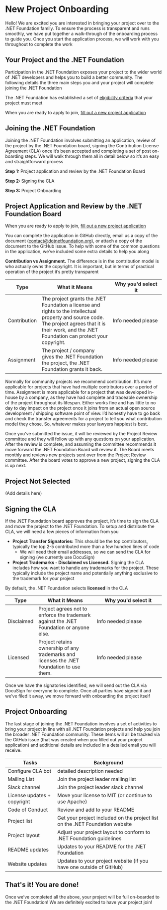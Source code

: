 # New Project Onboarding
Hello!  We are excited you are interested in bringing your project over to the .NET Foundation family.  To ensure the process is transparent and runs smoothly, we have put together a walk-through of the onboarding process to guide you.  Once you start the application process, we will work with you throughout to complete the work
## Your Project and the .NET Foundation
Participation in the .NET Foundation exposes your project to the wider world of .NET developers and helps you to build a better community.  The following details the three main steps you and your project will complete joining the .NET Foundation

The .NET Foundation has established a set of [eligibility criteria](https://github.com/dotnet-foundation/projects#eligibility-criteria) that your project must meet

When you are ready to apply to join, [fill out a new project application](https://github.com/dotnet-foundation/projects/issues/new?assignees=&labels=project+application&template=application.md&title=)

## Joining the .NET Foundation
Joining the .NET Foundation involves submitting an application, review of the project by the .NET Foundation board, signing the Contribution License Agreement (CLA) once it’s been accepted and completing a set of post on-boarding steps.  We will walk through them all in detail below so it’s an easy and straightforward process

**Step 1:** Project application and review by the .NET Foundation Board

**Step 2:** Signing the CLA

**Step 3:** Project Onboarding

## Project Application and Review by the .NET Foundation Board

When you are ready to apply to join, [fill out a new project application](https://github.com/dotnet-foundation/projects/issues/new?assignees=&labels=project+application&template=application.md&title=)

You can complete the application in GitHub directly, email us a copy of the document (contact@dotnetfoundation.org), or attach a copy of the document to the GitHub issue.  To help with some of the common questions in the application, we’ve included some extra details to help you along

**Contribution vs Assignment.**  The difference is in the contribution model is who actually owns the copyright. It is important, but in terms of practical operation of the project it’s pretty transparent

|Type|What it Means|Why you'd select it <img width=900/>|
-----|-------------|-------------------
|Contribution|The project grants the .NET Foundation a license and rights to the intellectual property and source code. The project agrees that it is their work, and the .NET Foundation can protect your copyright.|Info needed please|
|Assignment|The project / company gives the .NET Foundation the project, the .NET Foundation grants it back.|Info needed please|

Normally for community projects we recommend contribution. It’s more applicable for projects that have had multiple contributors over a period of time. Assignment is more applicable for a project that was developed in-house by a company, as they have had complete and traceable ownership of the project throughout its lifespan. Either works fine and has little to no day to day impact on the project once it joins from an actual open source development / shipping software point of view. I’d honestly have to go back and check the transfer agreements for a project to tell you what contribution model they chose. So, whatever makes your lawyers happiest is best.

Once you’ve submitted the issue, it will be reviewed by the Project Review committee and they will follow up with any questions on your application.  After the review is complete, and assuming the committee recommends it move forward the .NET Foundation Board will review it.  The Board meets monthly and reviews new projects sent over from the Project Review committee.  After the board votes to approve a new project, signing the CLA is up next. 

## Project Not Selected
(Add details here)


## Signing the CLA
If the .NET Foundation board approves the project, it’s time to sign the CLA and move the project to the .NET Foundation.  To setup and distribute the CLA, we will need a few pieces of information from you

* **Project Transfer Signatories:** This should be the top contributors, typically the top 2-5 contributed more than a few hundred lines of code
  * We will need their email addresses, so we can send the CLA for signing (we currently use DocuSign)
* **Project Trademarks - Disclaimed vs Licensed.** Signing the CLA includes how you want to handle any trademarks for the project.  These typically include the project name and potentially anything exclusive to the trademark for your project

By default, the .NET Foundation selects **licensed** in the CLA

|Type|What it Means|Why you'd select it <img width=900/>|
-----|-------------|-------------------
|Disclaimed|Project agrees not to enforce the trademark against the .NET Foundation or anyone else.|Info needed please|
|Licensed|Project retains ownership of any trademarks and licenses the .NET Foundation to use them.|Info needed please|

Once we have the signatories identified, we will send out the CLA via DocuSign for everyone to complete.  Once all parties have signed it and we’ve filed it away, we move forward with onboarding the project itself

## Project Onboarding
The last stage of joining the .NET Foundation involves a set of activities to bring your project in line with all .NET Foundation projects and help you join the broader .NET Foundation community.  These items will all be tracked via the GitHub issue (that was created when you filled out your project application) and additional details are included in a detailed email you will receive.  

|Tasks|Background|
|-----|----------|
|Configure CLA bot| detailed description needed|
|Mailing List|Join the project leader mailing list|
|Slack channel|Join the project leader slack channel|
|License updates + copyright|Move your license to MIT (or continue to use Apache)|
|Code of Conduct|Review and add to your README|
|Project list|Get your project included on the project list on the .NET Foundation website|
|Project layout|Adjust your project layout to conform to .NET Foundation guidelines|
|README updates|Updates to your README for the .NET Foundation|
|Website updates|Updates to your project website (if you have one outside of GitHub)|

## That's it!  You are done!
Once we’ve completed all the above, your project will be full on-boarded to the .NET Foundation!  We are definitely excited to have your project join!
